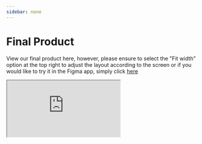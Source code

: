 ```yaml
---
sidebar: none
---
```

# Final Product

View our final product here, however, please ensure to select the "Fit width" option at the top right to adjust the layout according to the screen or if you would like to try it in the Figma app, simply click [here](https://tinyurl.com/Team6BFinalDesign)

<div style={{ width: '100%', height: '0', paddingBottom: '56.25%', position: 'relative' }}>
  <iframe
    src="https://www.figma.com/embed?embed_host=share&url=https%3A%2F%2Fwww.figma.com%2Fproto%2FE77zN6Nmwc14UuebMuBXQ2%2FAuto-Donate-Web%3Ftype%3Ddesign%26node-id%3D502-391%26t%3D3webrT6niQkePovp-1%26scaling%3Dmin-zoom%26page-id%3D0%253A1%26starting-point-node-id%3D502%253A391%26mode%3Ddesign"
    allowFullScreen
    style={{ position: 'absolute', top: '0', left: '0', width: '100%', height: '100%' }}
  ></iframe>
</div>
